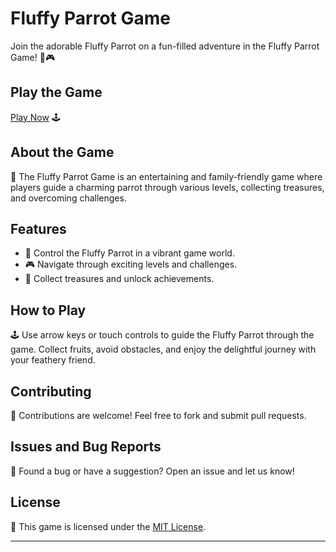 # Fluffy Parrot Game

Join the adorable Fluffy Parrot on a fun-filled adventure in the Fluffy Parrot Game! 🦜🎮

## Play the Game

[Play Now](https://aryan0-1maurya.github.io/flafy-parriot/) 🕹️

## About the Game

📜 The Fluffy Parrot Game is an entertaining and family-friendly game where players guide a charming parrot through various levels, collecting treasures, and overcoming challenges.

## Features

- 🦜 Control the Fluffy Parrot in a vibrant game world.
- 🎮 Navigate through exciting levels and challenges.
- 🌟 Collect treasures and unlock achievements.

## How to Play

🕹️ Use arrow keys or touch controls to guide the Fluffy Parrot through the game. Collect fruits, avoid obstacles, and enjoy the delightful journey with your feathery friend.

## Contributing

🤝 Contributions are welcome! Feel free to fork and submit pull requests.

## Issues and Bug Reports

🐛 Found a bug or have a suggestion? Open an issue and let us know!

## License

📄 This game is licensed under the [MIT License](LICENSE).

---
